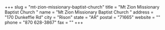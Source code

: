 +++
slug = "mt-zion-missionary-baptist-church"
title = "Mt Zion Missionary Baptist Church "
name = "Mt Zion Missionary Baptist Church "
address = "170 Dunkeffie Rd"
city = "Rison"
state = "AR"
postal = "71665"
website = ""
phone = "870 628-3867"
fax = ""
+++
